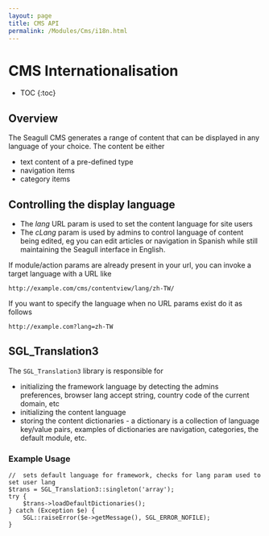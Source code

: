 ```yaml
---
layout: page
title: CMS API
permalink: /Modules/Cms/i18n.html
---
```


<!-- Name: Modules/Cms/i18n -->
<!-- Version: 2 -->
<!-- Last-Modified: 2008/09/24 17:28:33 -->
<!-- Author: demian -->
#  CMS Internationalisation
* TOC
{:toc}

## Overview
The Seagull CMS generates a range of content that can be displayed in any language of your choice.  The content be either
 * text content of a pre-defined type
 * navigation items
 * category items

## Controlling the display language
 * The _lang_ URL param is used to set the content language for site users
 * The _cLang_ param is used by admins to control language of content being edited, eg you can edit articles or navigation in Spanish while still maintaining the  Seagull interface in English.

If module/action params are already present in your url, you can invoke a target language with a URL like

	http://example.com/cms/contentview/lang/zh-TW/

If you want to specify the language when no URL params exist do it as follows

	http://example.com?lang=zh-TW

## SGL\_Translation3
The `SGL_Translation3` library is responsible for
 * initializing the framework language by detecting the admins preferences, browser lang accept string, country code of the current domain, etc
 * initializing the content language
 * storing the content dictionaries - a dictionary is a collection of language key/value pairs, examples of dictionaries are navigation, categories, the default module, etc.

### Example Usage

	//  sets default language for framework, checks for lang param used to set user lang
	$trans = SGL_Translation3::singleton('array');
	try {
	    $trans->loadDefaultDictionaries();
	} catch (Exception $e) {
	    SGL::raiseError($e->getMessage(), SGL_ERROR_NOFILE);
	}

